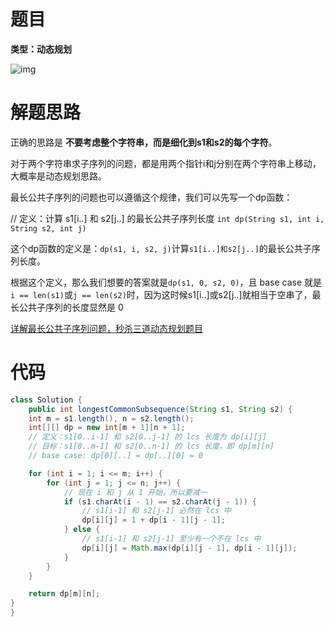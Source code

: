 # 题目

**类型：动态规划**



![img](https://cdn.nlark.com/yuque/0/2022/png/2941598/1653315377809-6af8f1da-e23f-4927-acb2-4cd68f4d2fdd.png)

# 解题思路

正确的思路是 **不要考虑整个字符串，而是细化到s1和s2的每个字符**。



对于两个字符串求子序列的问题，都是用两个指针i和j分别在两个字符串上移动，大概率是动态规划思路。



最长公共子序列的问题也可以遵循这个规律，我们可以先写一个dp函数：

// 定义：计算 s1[i..] 和 s2[j..] 的最长公共子序列长度
`int dp(String s1, int i, String s2, int j)`

这个dp函数的定义是：`dp(s1, i, s2, j)`计算`s1[i..]和s2[j..]`的最长公共子序列长度。

根据这个定义，那么我们想要的答案就是`dp(s1, 0, s2, 0)`，且 base case 就是`i == len(s1)`或`j == len(s2)`时，因为这时候s1[i..]或s2[j..]就相当于空串了，最长公共子序列的长度显然是 0



[详解最长公共子序列问题，秒杀三道动态规划题目](https://mp.weixin.qq.com/s/ZhPEchewfc03xWv9VP3msg)

# 代码

```java
class Solution {
    public int longestCommonSubsequence(String s1, String s2) {
    int m = s1.length(), n = s2.length();
    int[][] dp = new int[m + 1][n + 1];
    // 定义：s1[0..i-1] 和 s2[0..j-1] 的 lcs 长度为 dp[i][j]
    // 目标：s1[0..m-1] 和 s2[0..n-1] 的 lcs 长度，即 dp[m][n]
    // base case: dp[0][..] = dp[..][0] = 0

    for (int i = 1; i <= m; i++) {
        for (int j = 1; j <= n; j++) {
            // 现在 i 和 j 从 1 开始，所以要减一
            if (s1.charAt(i - 1) == s2.charAt(j - 1)) {
                // s1[i-1] 和 s2[j-1] 必然在 lcs 中
                dp[i][j] = 1 + dp[i - 1][j - 1];
            } else {
                // s1[i-1] 和 s2[j-1] 至少有一个不在 lcs 中
                dp[i][j] = Math.max(dp[i][j - 1], dp[i - 1][j]);
            }
        }
    }

    return dp[m][n];
}
}
```
